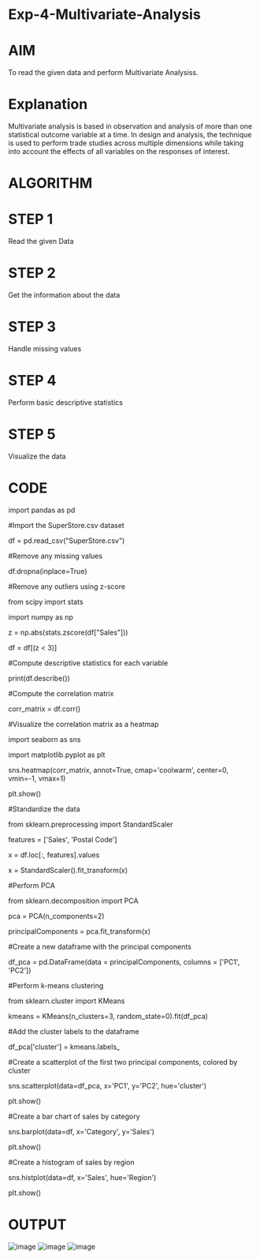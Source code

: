 # Exp-4-Multivariate-Analysis

# AIM

To read the given data and perform Multivariate Analysiss.

# Explanation

Multivariate analysis is based in observation and analysis of more than one statistical outcome variable at a time. In design and analysis, the technique is used to perform trade studies across multiple dimensions while taking into account the effects of all variables on the responses of interest.

# ALGORITHM

# STEP 1

Read the given Data

# STEP 2

Get the information about the data

# STEP 3

Handle missing values

# STEP 4

Perform basic descriptive statistics

# STEP 5

Visualize the data

# CODE

import pandas as pd

#Import the SuperStore.csv dataset

df = pd.read_csv("SuperStore.csv")

#Remove any missing values

df.dropna(inplace=True)

#Remove any outliers using z-score

from scipy import stats

import numpy as np

z = np.abs(stats.zscore(df["Sales"]))

df = df[(z < 3)]

#Compute descriptive statistics for each variable

print(df.describe())

#Compute the correlation matrix

corr_matrix = df.corr()

#Visualize the correlation matrix as a heatmap

import seaborn as sns

import matplotlib.pyplot as plt

sns.heatmap(corr_matrix, annot=True, cmap='coolwarm', center=0, vmin=-1, vmax=1)

plt.show()

#Standardize the data

from sklearn.preprocessing import StandardScaler

features = ['Sales', 'Postal Code']

x = df.loc[:, features].values

x = StandardScaler().fit_transform(x)

#Perform PCA

from sklearn.decomposition import PCA

pca = PCA(n_components=2)

principalComponents = pca.fit_transform(x)

#Create a new dataframe with the principal components

df_pca = pd.DataFrame(data = principalComponents, columns = ['PC1', 'PC2'])

#Perform k-means clustering

from sklearn.cluster import KMeans

kmeans = KMeans(n_clusters=3, random_state=0).fit(df_pca)

#Add the cluster labels to the dataframe

df_pca['cluster'] = kmeans.labels_

#Create a scatterplot of the first two principal components, colored by cluster

sns.scatterplot(data=df_pca, x='PC1', y='PC2', hue='cluster')

plt.show()

#Create a bar chart of sales by category

sns.barplot(data=df, x='Category', y='Sales')

plt.show()

#Create a histogram of sales by region

sns.histplot(data=df, x='Sales', hue='Region')

plt.show()

# OUTPUT

![image](https://user-images.githubusercontent.com/91734840/230870345-c973f757-fd16-43df-8f3e-3ac7be340b3e.png)
![image](https://user-images.githubusercontent.com/91734840/230870396-86ae1db6-5540-4736-9f33-aba1b7f78ffe.png)
![image](https://user-images.githubusercontent.com/91734840/230870516-e3f6baff-4a07-4906-9990-99a40fdeee3d.png)
